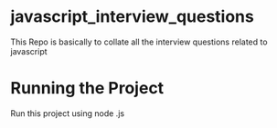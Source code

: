 # javascript_interview_questions
This Repo is basically to collate all the interview questions related to javascript

# Running the Project
Run this project using node <FileName>.js